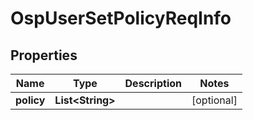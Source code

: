# OspUserSetPolicyReqInfo

## Properties
Name | Type | Description | Notes
------------ | ------------- | ------------- | -------------
**policy** | **List&lt;String&gt;** |  |  [optional]
